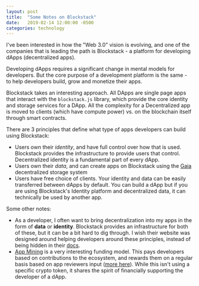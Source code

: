 ```yaml
---
layout: post
title:  "Some Notes on Blockstack"
date:   2019-02-14 12:00:00 -0500
categories: technology
---
```


I've been interested in how the "Web 3.0" vision is evolving, and one of the companies that is leading the path is Blockstack - a platform for developing dApps (decentralized apps). 

Developing dApps requires a significant change in mental models for developers. But the core purpose of a development platform is the same - to help developers build, grow and monetize their apps.

Blockstack takes an interesting approach. All DApps are single page apps that interact with the `blockstack.js` library, which provide the core identity and storage services for a DApp. All the complexity for a Decentralized app is moved to clients (which have compute power) vs. on the blockchain itself through smart contracts.

There are 3 principles that define what type of apps developers can build using Blockstack:
- Users own their _identity_, and have full control over how that is used. Blockstack provides the infrastructure to provide users that control. Decentralized identity is a fundamental part of every dApp.
- Users own their _data_, and can create apps on Blockstack using the [Gaia](https://github.com/blockstack/gaia) decentralized storage system
- Users have free choice of clients. Your identity and data can be easily transferred between dApps by default. You can build a dApp but if you are using Blockstack's Identity platform and decentralized data, it can technically be used by another app.

Some other notes:
- As a developer, I often want to bring decentralization into my apps in the form of **data** or **identity**. Blockstack provides an infrastructure for both of these, but it can be a bit hard to dig through. I wish their website was designed around helping developers around these principles, instead of being hidden in their [docs](https://docs.blockstack.org/develop/dapp_principles.html).
- [App Mining](https://app.co/mining) is a very interesting funding model. This pays developers based on contributions to the ecosystem, and rewards them on a regular basis based on app reviewers input ([more here](https://blog.blockstack.org/app-mining-game-theory-algorithm-design/)). While this isn't using a specific crypto token, it shares the spirit of financially supporting the developer of a dApp.